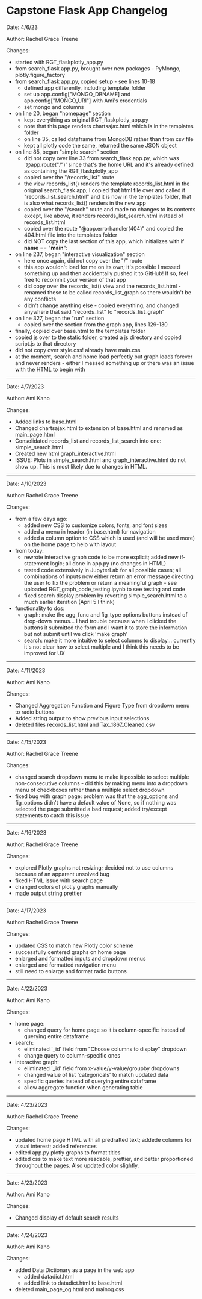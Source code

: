 # Capstone Flask App Changelog

Date: 4/6/23

Author: Rachel Grace Treene

Changes:
- started with RGT_flaskplotly_app.py
- from search_flask app.py, brought over new packages - PyMongo, plotly.figure_factory
- from search_flask app.py, copied setup - see lines 10-18
    - defined app differently, including template_folder
    - set up app.config["MONGO_DBNAME] and app.config["MONGO_URI"] with Ami's credentials
    - set mongo and columns
- on line 20, began "homepage" section
    - kept everything as original RGT_flaskplotly_app.py
    - note that this page renders chartsajax.html which is in the templates folder
    - on line 35, called dataframe from MongoDB rather than from csv file
    - kept all plotly code the same, returned the same JSON object
- on line 85, began "simple search" section
    - did not copy over line 33 from search_flask app.py, which was '@app.route("/")' since that's the home URL and it's already defined as containing the RGT_flaskplotly_app
    - copied over the "/records_list" route
    - the view records_list() renders the template records_list.html in the original search_flask app; I copied that html file over and called it "records_list_search.html" and it is now in the templates folder, that is also what records_list() renders in the new app
    - copied over the "/search" route and made no changes to its contents except, like above, it renders records_list_search.html instead of records_list.html
    - copied over the route "@app.errorhandler(404)" and copied the 404.html file into the templates folder
    - did NOT copy the last section of this app, which initializes with if __name__ == "__main__":
- on line 237, began "interactive visualization" section
    - here once again, did not copy over the "/" route
    - this app wouldn't load for me on its own; it's possible I messed something up and then accidentally pushed it to GitHub! If so, feel free to recommit your version of that app
    - did copy over the records_list() view and the records_list.html - renamed these to be called records_list_graph so there wouldn't be any conflicts
    - didn't change anything else - copied everything, and changed anywhere that said "records_list" to "records_list_graph"
- on line 327, began the "run" section
    - copied over the section from the graph app, lines 129-130
- finally, copied over base.html to the templates folder
- copied js over to the static folder, created a js directory and copied script.js to that directory
- did not copy over style.css! already have main.css
- at the moment, search and home load perfectly but graph loads forever and never renders - either I messed something up or there was an issue with the HTML to begin with

-----------------------------------------------------------------------------------------------------------------------

Date: 4/7/2023

Author: Ami Kano

Changes:
- Added links to base.html
- Changed chartsajax.html to extension of base.html and renamed as main_page.html
- Consolidated records_list and records_list_search into one: simple_search.html
- Created new html graph_interactive.html
- ISSUE: Plots in simple_search.html and graph_interactive.html do not show up. This is most likely due to changes in HTML.

-----------------------------------------------------------------------------------------------------------------------

Date: 4/10/2023

Author: Rachel Grace Treene

Changes:
- from a few days ago:
    - added new CSS to customize colors, fonts, and font sizes
    - added a menu in header (in base.html) for navigation
    - added a column option to CSS which is used (and will be used more) on the home page to help with layout
- from today:
    - rewrote interactive graph code to be more explicit; added new if-statement logic; all done in app.py (no changes in HTML)
    - tested code extensively in JupyterLab for all possible cases; all combinations of inputs now either return an error message directing the user to fix the problem or return a meaningful graph - see uploaded RGT_graph_code_testing.ipynb to see testing and code
    - fixed search display problem by reverting simple_search.html to a much earlier iteration (April 5 I think)
- functionality to dos:
    - graph: make the agg_func and fig_type options buttons instead of drop-down menus... I had trouble because when I clicked the buttons it submitted the form and I want it to store the information but not submit until we click 'make graph'
    - search: make it more intuitive to select columns to display... currently it's not clear how to select multiple and I think this needs to be improved for UX
    
-----------------------------------------------------------------------------------------------------------------------

Date: 4/11/2023

Author: Ami Kano

Changes:
- Changed Aggregation Function and Figure Type from dropdown menu to radio buttons
- Added string output to show previous input selections
- deleted files records_list.html and Tax_1867_Cleaned.csv

-----------------------------------------------------------------------------------------------------------------------

Date: 4/15/2023

Author: Rachel Grace Treene

Changes:
- changed search dropdown menu to make it possible to select multiple non-consecutive columns - did this by making menu into a dropdown menu of checkboxes rather than a multiple select dropdown
- fixed bug with graph page: problem was that the agg_options and fig_options didn't have a default value of None, so if nothing was selected the page submitted a bad request; added try/except statements to catch this issue

-----------------------------------------------------------------------------------------------------------------------

Date: 4/16/2023

Author: Rachel Grace Treene

Changes:
- explored Plotly graphs not resizing; decided not to use columns because of an apparent unsolved bug
- fixed HTML issue with search page
- changed colors of plotly graphs manually
- made output string prettier

-----------------------------------------------------------------------------------------------------------------------

Date: 4/17/2023

Author: Rachel Grace Treene

Changes:
- updated CSS to match new Plotly color scheme
- successfully centered graphs on home page
- enlarged and formatted inputs and dropdown menus
- enlarged and formatted navigation menu
- still need to enlarge and format radio buttons

-----------------------------------------------------------------------------------------------------------------------
Date: 4/22/2023

Author: Ami Kano

Changes:
- home page:
  - changed query for home page so it is column-specific instead of querying entire dataframe
- search:
  - eliminated '_id' field from "Choose columns to display" dropdown
  - change query to column-specific ones 
- interactive graph:
  - eliminated '_id' field from x-value/y-value/groupby dropdowns
  - changed value of list 'categoricals' to match updated data
  - specific queries instead of querying entire dataframe
  - allow aggregate function when generating table

-----------------------------------------------------------------------------------------------------------------------
Date: 4/23/2023

Author: Rachel Grace Treene

Changes:
- updated home page HTML with all predrafted text; addede columns for visual interest; added references
- edited app.py plotly graphs to format titles
- edited css to make text more readable, prettier, and better proportioned throughout the pages. Also updated color slightly.

-----------------------------------------------------------------------------------------------------------------------
Date: 4/23/2023

Author: Ami Kano

Changes:
- Changed display of default search results

-----------------------------------------------------------------------------------------------------------------------
Date: 4/24/2023

Author: Ami Kano

Changes:
- added Data Dictionary as a page in the web app
  - added datadict.html
  - added link to datadict.html to base.html
- deleted main_page_og.html and mainog.css

